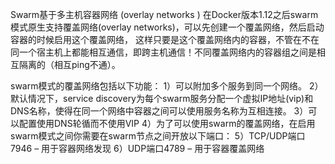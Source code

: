Swarm基于多主机容器网络 (overlay networks )
在Docker版本1.12之后swarm模式原生支持覆盖网络(overlay networks)，可以先创建一个覆盖网络，然后启动容器的时候启用这个覆盖网络，
这样只要是这个覆盖网络内的容器，不管在不在同一个宿主机上都能相互通信，即跨主机通信！不同覆盖网络内的容器组之间是相互隔离的（相互ping不通）。
  
swarm模式的覆盖网络包括以下功能：
1）可以附加多个服务到同一个网络。
2）默认情况下，service discovery为每个swarm服务分配一个虚拟IP地址(vip)和DNS名称，使得在同一个网络中容器之间可以使用服务名称为互相连接。
3）可以配置使用DNS轮循而不使用VIP
4）为了可以使用swarm的覆盖网络，在启用swarm模式之间你需要在swarm节点之间开放以下端口：
5）TCP/UDP端口7946 – 用于容器网络发现
6）UDP端口4789 – 用于容器覆盖网络
